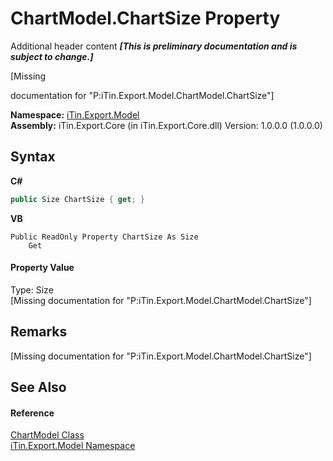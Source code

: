 # ChartModel.ChartSize Property 
Additional header content _**\[This is preliminary documentation and is subject to change.\]**_

\[Missing <summary> documentation for "P:iTin.Export.Model.ChartModel.ChartSize"\]

**Namespace:**&nbsp;<a href="ef57ffcc-e95e-b212-5a46-9aa6f5a3511f">iTin.Export.Model</a><br />**Assembly:**&nbsp;iTin.Export.Core (in iTin.Export.Core.dll) Version: 1.0.0.0 (1.0.0.0)

## Syntax

**C#**<br />
``` C#
public Size ChartSize { get; }
```

**VB**<br />
``` VB
Public ReadOnly Property ChartSize As Size
	Get
```


#### Property Value
Type: Size<br />\[Missing <value> documentation for "P:iTin.Export.Model.ChartModel.ChartSize"\]

## Remarks
\[Missing <remarks> documentation for "P:iTin.Export.Model.ChartModel.ChartSize"\]

## See Also


#### Reference
<a href="a8ddbbae-39bf-79b5-58c6-02bf57059871">ChartModel Class</a><br /><a href="ef57ffcc-e95e-b212-5a46-9aa6f5a3511f">iTin.Export.Model Namespace</a><br />